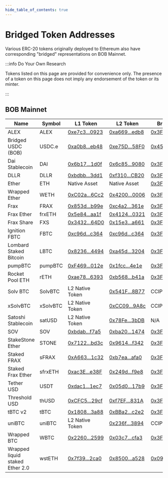 ```yaml
---
hide_table_of_contents: true
---
```


# Bridged Token Addresses

Various ERC-20 tokens originally deployed to Ethereum also have corresponding "bridged" representations on BOB Mainnet.

:::info Do Your Own Research

Tokens listed on this page are provided for convenience only.
The presence of a token on this page does not imply any endorsement of the token or its minter.

:::

## BOB Mainnet

| Name                            | Symbol      | L1 Token                                                                                      | L2 Token                                                                                      | Bridge L1                                                                                    | Bridge L2                                                                                    |
| ------------------------------- | ----------- | --------------------------------------------------------------------------------------------- | --------------------------------------------------------------------------------------------- | -------------------------------------------------------------------------------------------- | -------------------------------------------------------------------------------------------- |
| ALEX                            | ALEX        | [0xe7c3...0923](https://etherscan.io/address/0xe7c3755482d0da522678af05945062d4427e0923)     | [0xa669...edb8](https://explorer.gobob.xyz/address/0xa669e059fdcbdfc532a2edd658eb2922799eedb8) | [0x3F6c...1f7](https://etherscan.io/address/0x3F6cE1b36e5120BBc59D0cFe8A5aC8b6464ac1f7)      | [0x4200...0010](https://explorer.gobob.xyz/address/0x4200000000000000000000000000000000000010) |
| Bridged USDC (BOB)              | USDC.e      | [0xa0b8...eb48](https://etherscan.io/address/0xa0b86991c6218b36c1d19d4a2e9eb0ce3606eb48)     | [0xe75D...58F0](https://explorer.gobob.xyz/address/0xe75D0fB2C24A55cA1e3F96781a2bCC7bdba058F0) | [0x450D...aCBb](https://etherscan.io/address/0x450D55a4B4136805B0e5A6BB59377c71FC4FaCBb)     | [0xe497...cE90](https://explorer.gobob.xyz/address/0xe497788F8Fcc30B773C9A181a0FFE2e60645cE90) |
| Dai Stablecoin                  | DAI         | [0x6b17...1d0f](https://etherscan.io/address/0x6b175474e89094c44da98b954eedeac495271d0f)     | [0x6c85...9080](https://explorer.gobob.xyz/address/0x6c851f501a3f24e29a8e39a29591cddf09369080) | [0x3F6c...1f7](https://etherscan.io/address/0x3F6cE1b36e5120BBc59D0cFe8A5aC8b6464ac1f7)      | [0x4200...0010](https://explorer.gobob.xyz/address/0x4200000000000000000000000000000000000010) |
| DLLR                            | DLLR        | [0xbdbb...3dd1](https://etherscan.io/address/0xbdbb63f938c8961af31ead3deba5c96e6a323dd1)     | [0xf310...CB20](https://explorer.gobob.xyz/address/0xf3107eEC1e6F067552C035FD87199e1A5169CB20) | [0x3F6c...1f7](https://etherscan.io/address/0x3F6cE1b36e5120BBc59D0cFe8A5aC8b6464ac1f7)      | [0x4200...0010](https://explorer.gobob.xyz/address/0x4200000000000000000000000000000000000010) |
| Ether                           | ETH         | Native Asset                                                                                  | Native Asset                                                                                  | [0x3F6c...1f7](https://etherscan.io/address/0x3F6cE1b36e5120BBc59D0cFe8A5aC8b6464ac1f7)      | [0x4200...0010](https://explorer.gobob.xyz/address/0x4200000000000000000000000000000000000010) |
| Wrapped Ether                   | WETH        | [0xC02a...6Cc2](https://etherscan.io/address/0xc02aaa39b223fe8d0a0e5c4f27ead9083c756cc2)     | [0x4200...0006](https://explorer.gobob.xyz/token/0x4200000000000000000000000000000000000006)   | [0x3F6c...1f7](https://etherscan.io/address/0x3F6cE1b36e5120BBc59D0cFe8A5aC8b6464ac1f7)      | [0x4200...0010](https://explorer.gobob.xyz/address/0x4200000000000000000000000000000000000010) |
| Frax                            | FRAX        | [0x853d...b99e](https://etherscan.io/address/0x853d955aCEf822Db058eb8505911ED77F175b99e)     | [0xc4a2...361e](https://explorer.gobob.xyz/address/0xc4a20a608616f18aa631316eeda9fb62d089361e) | [0x3F6c...1f7](https://etherscan.io/address/0x3F6cE1b36e5120BBc59D0cFe8A5aC8b6464ac1f7)      | [0x4200...0010](https://explorer.gobob.xyz/address/0x4200000000000000000000000000000000000010) |
| Frax Ether                      | frxETH      | [0x5e84...aa1f](https://etherscan.io/address/0x5e8422345238f34275888049021821e8e08caa1f)     | [0x4124...0321](https://explorer.gobob.xyz/address/0x4124CBBDE250a1a4bF94740491E79AB6a2eC0321) | [0x3F6c...1f7](https://etherscan.io/address/0x3F6cE1b36e5120BBc59D0cFe8A5aC8b6464ac1f7)      | [0x4200...0010](https://explorer.gobob.xyz/address/0x4200000000000000000000000000000000000010) |
| Frax Share                      | FXS         | [0x3432...64D0](https://etherscan.io/address/0x3432B6A60D23Ca0dFCa7761B7ab56459D9C964D0)     | [0x15e3...a661](https://explorer.gobob.xyz/address/0x15e35b19ad29c512103eaabb55154ef0ee6ca661) | [0x3F6c...1f7](https://etherscan.io/address/0x3F6cE1b36e5120BBc59D0cFe8A5aC8b6464ac1f7)      | [0x4200...0010](https://explorer.gobob.xyz/address/0x4200000000000000000000000000000000000010) |
| Ignition FBTC                   | FBTC        | [0xc96d...c364](https://etherscan.io/address/0xc96de26018a54d51c097160568752c4e3bd6c364)     | [0xc96d...c364](https://explorer.gobob.xyz/address/0xC96dE26018A54D51c097160568752c4E3BD6C364) | [0x3F6c...1f7](https://etherscan.io/address/0x3F6cE1b36e5120BBc59D0cFe8A5aC8b6464ac1f7)      | [0x4200...0010](https://explorer.gobob.xyz/address/0x4200000000000000000000000000000000000010) |
| Lombard Staked Bitcoin          | LBTC        | [0x8236...4494](https://etherscan.io/address/0x8236a87084f8B84306f72007F36F2618A5634494)     | [0xa45d...3204](https://explorer.gobob.xyz/address/0xa45d4121b3d47719ff57a947a9d961539ba33204) | [0x3F6c...1f7](https://etherscan.io/address/0x3F6cE1b36e5120BBc59D0cFe8A5aC8b6464ac1f7)      | [0x4200...0010](https://explorer.gobob.xyz/address/0x4200000000000000000000000000000000000010) |
| pumpBTC                         | pumpBTC     | [0xF469...012e](https://etherscan.io/token/0xF469fBD2abcd6B9de8E169d128226C0Fc90a012e)       | [0x1fcc...4e1e](https://explorer.gobob.xyz/address/0x1fcca65fb6ae3b2758b9b2b394cb227eae404e1e) | [0x3F6c...1f7](https://etherscan.io/address/0x3F6cE1b36e5120BBc59D0cFe8A5aC8b6464ac1f7)      | [0x4200...0010](https://explorer.gobob.xyz/address/0x4200000000000000000000000000000000000010) |
| Rocket Pool ETH                 | rETH        | [0xae78...6393](https://etherscan.io/address/0xae78736cd615f374d3085123a210448e74fc6393)     | [0xb568...b41a](https://explorer.gobob.xyz/address/0xb5686c4f60904ec2bda6277d6fe1f7caa8d1b41a) | [0x3F6c...1f7](https://etherscan.io/address/0x3F6cE1b36e5120BBc59D0cFe8A5aC8b6464ac1f7)      | [0x4200...0010](https://explorer.gobob.xyz/address/0x4200000000000000000000000000000000000010) |
| Solv BTC                        | SolvBTC     | L2 Native Token                                                                               | [0x541F...8B77](https://explorer.gobob.xyz/address/0x541FD749419CA806a8bc7da8ac23D346f2dF8B77) | CCIP                                                                                          | CCIP                                                                                          |
| xSolvBTC                 | xSolvBTC | L2 Native Token                                                                               | [0xCC09...9A8c](https://explorer.gobob.xyz/address/0xCC0966D8418d412c599A6421b760a847eB169A8c) | CCIP                                                                                          | CCIP                                                                                          |
| Satoshi Stablecoin              | satUSD      | L2 Native Token                                                                               | [0x78Fe...3bDB](https://explorer.gobob.xyz/address/0x78Fea795cBFcC5fFD6Fb5B845a4f53d25C283bDB) | N/A                                                                                           | N/A                                                                                           |
| SOV                             | SOV         | [0xbdab...f7a5](https://etherscan.io/address/0xbdab72602e9ad40fc6a6852caf43258113b8f7a5)     | [0xba20...1474](https://explorer.gobob.xyz/address/0xba20a5e63eeEFfFA6fD365E7e540628F8fC61474) | [0x3F6c...1f7](https://etherscan.io/address/0x3F6cE1b36e5120BBc59D0cFe8A5aC8b6464ac1f7)      | [0x4200...0010](https://explorer.gobob.xyz/address/0x4200000000000000000000000000000000000010) |
| StakeStone Ether                | STONE       | [0x7122...bd3c](https://etherscan.io/address/0x7122985656e38bdc0302db86685bb972b145bd3c)     | [0x9614...f342](https://explorer.gobob.xyz/address/0x96147a9ae9a42d7da551fd2322ca15b71032f342) | [0x3F6c...1f7](https://etherscan.io/address/0x3F6cE1b36e5120BBc59D0cFe8A5aC8b6464ac1f7)      | [0x4200...0010](https://explorer.gobob.xyz/address/0x4200000000000000000000000000000000000010) |
| Staked FRAX                     | sFRAX       | [0xA663...1c32](https://etherscan.io/address/0xA663B02CF0a4b149d2aD41910CB81e23e1c41c32)     | [0xb7ea...afa0](https://explorer.gobob.xyz/address/0xb7eae04b995b3b365040dee99795112add43afa0) | [0x3F6c...1f7](https://etherscan.io/address/0x3F6cE1b36e5120BBc59D0cFe8A5aC8b6464ac1f7)      | [0x4200...0010](https://explorer.gobob.xyz/address/0x4200000000000000000000000000000000000010) |
| Staked Frax Ether               | sfrxETH     | [0xac3E...e38F](https://etherscan.io/address/0xac3E018457B222d93114458476f3E3416Abbe38F)     | [0x249d...f9e8](https://explorer.gobob.xyz/address/0x249d2952d1c678843e7cd7bf654efcec52f2f9e8) | [0x3F6c...1f7](https://etherscan.io/address/0x3F6cE1b36e5120BBc59D0cFe8A5aC8b6464ac1f7)      | [0x4200...0010](https://explorer.gobob.xyz/address/0x4200000000000000000000000000000000000010) |
| Tether USD                      | USDT        | [0xdac1...1ec7](https://etherscan.io/address/0xdac17f958d2ee523a2206206994597c13d831ec7)     | [0x05d0...17b9](https://explorer.gobob.xyz/address/0x05d032ac25d322df992303dca074ee7392c117b9) | [0x3F6c...1f7](https://etherscan.io/address/0x3F6cE1b36e5120BBc59D0cFe8A5aC8b6464ac1f7)      | [0x4200...0010](https://explorer.gobob.xyz/address/0x4200000000000000000000000000000000000010) |
| Threshold USD                   | thUSD       | [0xCFC5...29cf](https://etherscan.io/address/0xCFC5bD99915aAa815401C5a41A927aB7a38d29cf)     | [0xf7EF...831A](https://explorer.gobob.xyz/address/0xf7EF136751D7496021858c048FFA4f978C27831A) | [0x3F6c...1f7](https://etherscan.io/address/0x3F6cE1b36e5120BBc59D0cFe8A5aC8b6464ac1f7)      | [0x4200...0010](https://explorer.gobob.xyz/address/0x4200000000000000000000000000000000000010) |
| tBTC v2                         | tBTC        | [0x1808...3a88](https://etherscan.io/address/0x18084fba666a33d37592fa2633fd49a74dd93a88)     | [0xBBa2...c2e2](https://explorer.gobob.xyz/address/0xBBa2eF945D523C4e2608C9E1214C2Cc64D4fc2e2) | [0x3F6c...1f7](https://etherscan.io/address/0x3F6cE1b36e5120BBc59D0cFe8A5aC8b6464ac1f7)      | [0x4200...0010](https://explorer.gobob.xyz/address/0x4200000000000000000000000000000000000010) |
| uniBTC                          | uniBTC      | L2 Native Token                                                                               | [0x236f...3894](https://explorer.gobob.xyz/address/0x236f8c0a61dA474dB21B693fB2ea7AAB0c803894) | CCIP                                                                                          | CCIP                                                                                          |
| Wrapped BTC                     | WBTC        | [0x2260...2599](https://etherscan.io/address/0x2260fac5e5542a773aa44fbcfedf7c193bc2c599)     | [0x03c7...cfa3](https://explorer.gobob.xyz/address/0x03c7054bcb39f7b2e5b2c7acb37583e32d70cfa3) | [0x3F6c...1f7](https://etherscan.io/address/0x3F6cE1b36e5120BBc59D0cFe8A5aC8b6464ac1f7)      | [0x4200...0010](https://explorer.gobob.xyz/address/0x4200000000000000000000000000000000000010) |
| Wrapped liquid staked Ether 2.0 | wstETH      | [0x7f39...2ca0](https://etherscan.io/address/0x7f39c581f595b53c5cb19bd0b3f8da6c935e2ca0)     | [0x8500...a528](https://explorer.gobob.xyz/address/0x85008aE6198BC91aC0735CB5497CF125ddAAc528) | [0x091d...5B72](https://etherscan.io/address/0x091dF5E1284E49fA682407096aD34cfD42B95B72)     | [0xd155...c4d1](https://explorer.gobob.xyz/address/0xd1559523374D93972E0F7fE1AA98642754f5c4d1) |
